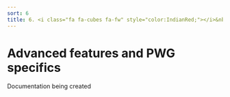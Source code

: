 ```yaml
---
sort: 6
title: 6. <i class="fa fa-cubes fa-fw" style="color:IndianRed;"></i>&nbsp;Advanced features and PWG specifics
---
```


# Advanced features and PWG specifics

Documentation being created
